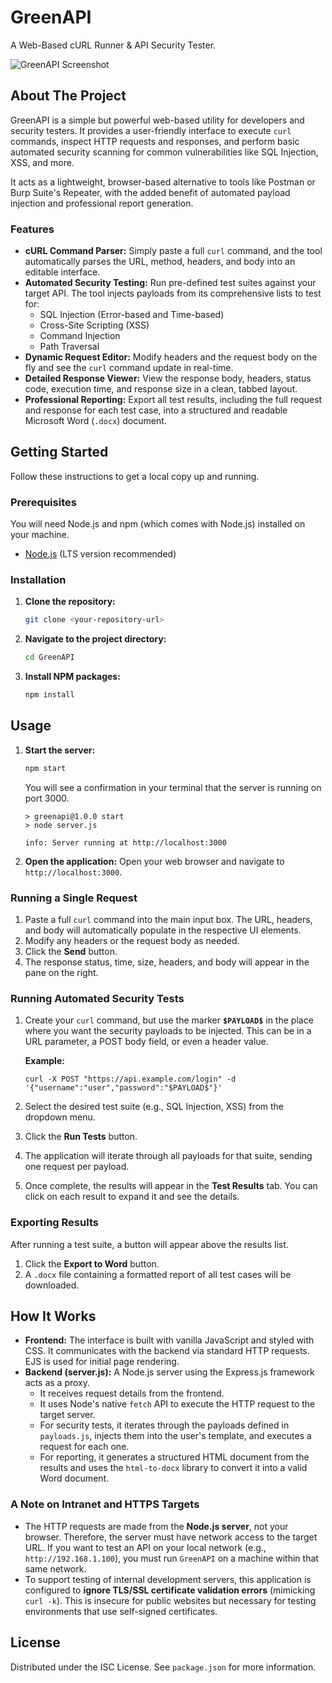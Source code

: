 # GreenAPI

A Web-Based cURL Runner & API Security Tester.

![GreenAPI Screenshot](https://i.imgur.com/8Q0N6o8.png "GreenAPI User Interface")

## About The Project

GreenAPI is a simple but powerful web-based utility for developers and security testers. It provides a user-friendly interface to execute `curl` commands, inspect HTTP requests and responses, and perform basic automated security scanning for common vulnerabilities like SQL Injection, XSS, and more.

It acts as a lightweight, browser-based alternative to tools like Postman or Burp Suite's Repeater, with the added benefit of automated payload injection and professional report generation.

### Features

-   **cURL Command Parser:** Simply paste a full `curl` command, and the tool automatically parses the URL, method, headers, and body into an editable interface.
-   **Automated Security Testing:** Run pre-defined test suites against your target API. The tool injects payloads from its comprehensive lists to test for:
    -   SQL Injection (Error-based and Time-based)
    -   Cross-Site Scripting (XSS)
    -   Command Injection
    -   Path Traversal
-   **Dynamic Request Editor:** Modify headers and the request body on the fly and see the `curl` command update in real-time.
-   **Detailed Response Viewer:** View the response body, headers, status code, execution time, and response size in a clean, tabbed layout.
-   **Professional Reporting:** Export all test results, including the full request and response for each test case, into a structured and readable Microsoft Word (`.docx`) document.

## Getting Started

Follow these instructions to get a local copy up and running.

### Prerequisites

You will need Node.js and npm (which comes with Node.js) installed on your machine.
-   [Node.js](https://nodejs.org/) (LTS version recommended)

### Installation

1.  **Clone the repository:**
    ```sh
    git clone <your-repository-url>
    ```
2.  **Navigate to the project directory:**
    ```sh
    cd GreenAPI
    ```
3.  **Install NPM packages:**
    ```sh
    npm install
    ```

## Usage

1.  **Start the server:**
    ```sh
    npm start
    ```
    You will see a confirmation in your terminal that the server is running on port 3000.
    ```
    > greenapi@1.0.0 start
    > node server.js

    info: Server running at http://localhost:3000
    ```

2.  **Open the application:**
    Open your web browser and navigate to `http://localhost:3000`.

### Running a Single Request

1.  Paste a full `curl` command into the main input box. The URL, headers, and body will automatically populate in the respective UI elements.
2.  Modify any headers or the request body as needed.
3.  Click the **Send** button.
4.  The response status, time, size, headers, and body will appear in the pane on the right.

### Running Automated Security Tests

1.  Create your `curl` command, but use the marker **`$PAYLOAD$`** in the place where you want the security payloads to be injected. This can be in a URL parameter, a POST body field, or even a header value.

    **Example:**
    ```curl
    curl -X POST "https://api.example.com/login" -d '{"username":"user","password":"$PAYLOAD$"}'
    ```

2.  Select the desired test suite (e.g., SQL Injection, XSS) from the dropdown menu.
3.  Click the **Run Tests** button.
4.  The application will iterate through all payloads for that suite, sending one request per payload.
5.  Once complete, the results will appear in the **Test Results** tab. You can click on each result to expand it and see the details.

### Exporting Results

After running a test suite, a button will appear above the results list.
1.  Click the **Export to Word** button.
2.  A `.docx` file containing a formatted report of all test cases will be downloaded.

## How It Works

-   **Frontend:** The interface is built with vanilla JavaScript and styled with CSS. It communicates with the backend via standard HTTP requests. EJS is used for initial page rendering.
-   **Backend (server.js):** A Node.js server using the Express.js framework acts as a proxy.
    -   It receives request details from the frontend.
    -   It uses Node's native `fetch` API to execute the HTTP request to the target server.
    -   For security tests, it iterates through the payloads defined in `payloads.js`, injects them into the user's template, and executes a request for each one.
    -   For reporting, it generates a structured HTML document from the results and uses the `html-to-docx` library to convert it into a valid Word document.

### A Note on Intranet and HTTPS Targets

-   The HTTP requests are made from the **Node.js server**, not your browser. Therefore, the server must have network access to the target URL. If you want to test an API on your local network (e.g., `http://192.168.1.100`), you must run `GreenAPI` on a machine within that same network.
-   To support testing of internal development servers, this application is configured to **ignore TLS/SSL certificate validation errors** (mimicking `curl -k`). This is insecure for public websites but necessary for testing environments that use self-signed certificates.

## License

Distributed under the ISC License. See `package.json` for more information.
